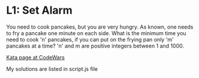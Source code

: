 # L1: Set Alarm

You need to cook pancakes, but you are very hungry. As known, one needs to fry a pancake one minute on each side.
What is the minimum time you need to cook 'n' pancakes, if you can put on the frying pan only 'm' pancakes at a time? 
'n' and m are positive integers between 1 and 1000.


[Kata page at CodeWars](https://www.codewars.com/kata/58552bdb68b034a1a80001fb/train/javascript)

My solutions are listed in script.js file

